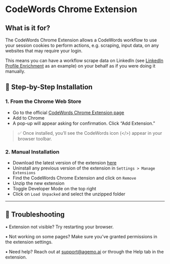 # CodeWords Chrome Extension

## What is it for?

The CodeWords Chrome Extension allows a CodeWords workflow to use your session cookies to perform actions, e.g. scraping, input data, on any websites that may require your login.&#x20;

This means you can have a workflow scrape data on LinkedIn (see [LinkedIn Profile Enrichment](https://codewords.agemo.ai/workflow/linkedin_profile_enrichment_to_gsheet) as an example) on your behalf as if you were doing it manually.

## 🔧 Step-by-Step Installation

### **1. From the Chrome Web Store**

* Go to the official [CodeWords Chrome Extension page](https://chromewebstore.google.com/detail/fgcbeegcaikofigbnfmmlgcimdkmfnce?utm_source=item-share-cb)&#x20;
* Add to Chrome
* A pop-up will appear asking for confirmation. Click “Add Extension.”

> ✅ Once installed, you’ll see the CodeWords icon (\</>) appear in your browser toolbar.

### **2. Manual Installation**

* Download the latest version of the extension [here](https://drive.google.com/file/d/1XXw5NFM6fSdDSMPJAt9tV6N0o8Rz2xby/view?usp=sharing)
* Uninstall any previous version of the extension in `Settings > Manage Extensions`&#x20;
* Find the CodeWords Chrome Extension and click on `Remove`
* Unzip the new extension
* Toggle Developer Mode on the top right
* Click on `Load Unpacked` and select the unzipped folder

***

## 🧩 Troubleshooting

• Extension not visible? Try restarting your browser.

• Not working on some pages? Make sure you’ve granted permissions in the extension settings.

• Need help? Reach out at [support@agemo.ai](mailto:support@codewords.ai) or through the Help tab in the extension.
